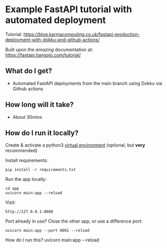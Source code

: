 # Example FastAPI tutorial with automated deployment

Tutorial: https://blog.karmacomputing.co.uk/fastapi-production-deployment-with-dokku-and-github-actions/

Built upon the *amazing* documentation at: https://fastapi.tiangolo.com/tutorial/

## What do I get?

- Automated FastAPI deployments from the main branch using Dokku via Github actions

## How long will it take?

- About 30mins

## How do I run it locally?

Create & activate a python3 [virtual environment](https://docs.python.org/3/tutorial/venv.html) (optional, but **very** recommended)

Install requirements:

```
pip install -r requirements.txt
```

Run the app locally:

```
cd app
uvicorn main:app --reload
```

Visit: 

```
http://127.0.0.1:8000
```

Port already in use? Close the other app, or use a difference port:

```
uvicorn main:app --port 8001 --reload 
```

How do I run this? 
uvicorn main:app --reload
